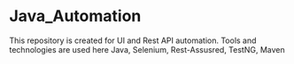 # Java_Automation
This repository is created for UI and Rest API automation. Tools and technologies are used here Java, Selenium, Rest-Assusred, TestNG, Maven
